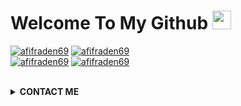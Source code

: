 
# Welcome To My Github <img src="https://raw.githubusercontent.com/iampavangandhi/iampavangandhi/master/gifs/Hi.gif" width="30px">
<a href="https://github.com/afifraden69"><img title="afifraden69" src="https://github-readme-stats.vercel.app/api?username=afifraden69&show_icons=true&include_all_commits=true&theme=radical&cache_seconds=3200"></a>
<a href="https://github.com/afifraden69"><img title="afifraden69" src="https://github-readme-stats.vercel.app/api/top-langs/?username=afifraden69&layout=compact&theme=nightowl"></a><br>
<a href="https://github.com/afifraden69"><img title="afifraden69" src="https://komarev.com/ghpvc/?username=afifraden69&label=Views&color=blue&style=plastic"></a>
<a href="https://github.com/afifraden69"><img title="afifraden69" src="https://img.shields.io/github/followers/afifraden69?label=follow&style=social"></a>
</p><br>

<details>
  <summary><b>CONTACT ME</b></summary><br>

  - <a href="https://m.facebook.com/meli.sange.167"/><img alt="Raden Facebook" align="left" width="22px" src="https://cdn.jsdelivr.net/npm/simple-icons@v3/icons/facebook.svg" /><b>Add</b></a><br>
  - <a href="https://t.me/afifrden"/><img alt=" Telegram" align="left" width="22px" src="https://cdn.jsdelivr.net/npm/simple-icons@v3/icons/telegram.svg" /><b>Chat</b></a><br>
  - <a href="https://instragram"/><img alt=" Instagram" align="left" width="22px" src="https://cdn.jsdelivr.net/npm/simple-icons@v3/icons/instagram.svg" /><b> Follow</b></a>
  </p>
</details>
